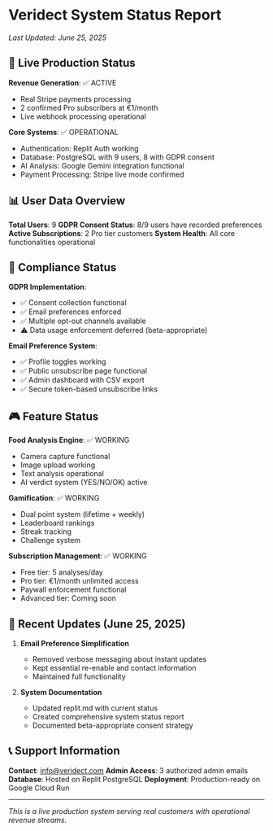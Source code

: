 # Veridect System Status Report
*Last Updated: June 25, 2025*

## 🚀 Live Production Status

**Revenue Generation**: ✅ ACTIVE
- Real Stripe payments processing
- 2 confirmed Pro subscribers at €1/month
- Live webhook processing operational

**Core Systems**: ✅ OPERATIONAL
- Authentication: Replit Auth working
- Database: PostgreSQL with 9 users, 8 with GDPR consent
- AI Analysis: Google Gemini integration functional
- Payment Processing: Stripe live mode confirmed

## 📊 User Data Overview

**Total Users**: 9
**GDPR Consent Status**: 8/9 users have recorded preferences
**Active Subscriptions**: 2 Pro tier customers
**System Health**: All core functionalities operational

## 🔐 Compliance Status

**GDPR Implementation**:
- ✅ Consent collection functional
- ✅ Email preferences enforced
- ✅ Multiple opt-out channels available
- ⚠️ Data usage enforcement deferred (beta-appropriate)

**Email Preference System**:
- ✅ Profile toggles working
- ✅ Public unsubscribe page functional
- ✅ Admin dashboard with CSV export
- ✅ Secure token-based unsubscribe links

## 🎮 Feature Status

**Food Analysis Engine**: ✅ WORKING
- Camera capture functional
- Image upload working
- Text analysis operational
- AI verdict system (YES/NO/OK) active

**Gamification**: ✅ WORKING
- Dual point system (lifetime + weekly)
- Leaderboard rankings
- Streak tracking
- Challenge system

**Subscription Management**: ✅ WORKING
- Free tier: 5 analyses/day
- Pro tier: €1/month unlimited access
- Paywall enforcement functional
- Advanced tier: Coming soon

## 🔧 Recent Updates (June 25, 2025)

1. **Email Preference Simplification**
   - Removed verbose messaging about instant updates
   - Kept essential re-enable and contact information
   - Maintained full functionality

2. **System Documentation**
   - Updated replit.md with current status
   - Created comprehensive system status report
   - Documented beta-appropriate consent strategy

## 📞 Support Information

**Contact**: info@veridect.com
**Admin Access**: 3 authorized admin emails
**Database**: Hosted on Replit PostgreSQL
**Deployment**: Production-ready on Google Cloud Run

---

*This is a live production system serving real customers with operational revenue streams.*